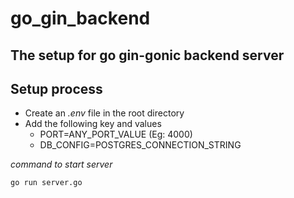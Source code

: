 # go_gin_backend

## The setup for go gin-gonic backend server


## Setup process
* Create an _.env_ file in the root directory
* Add the following key and values
  * PORT=ANY_PORT_VALUE (Eg: 4000)
  * DB_CONFIG=POSTGRES_CONNECTION_STRING


_command to start server_
```
go run server.go
```

